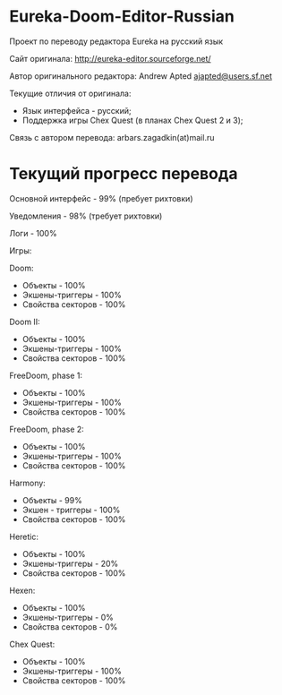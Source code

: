 # Eureka-Doom-Editor-Russian
Проект по переводу редактора Eureka на русский язык


Сайт оригинала: http://eureka-editor.sourceforge.net/


Автор оригинального редактора: Andrew Apted  <ajapted@users.sf.net>

Текущие отличия от оригинала:

 - Язык интерфейса - русский;
 - Поддержка игры Chex Quest (в планах Chex Quest 2 и 3);



Связь с автором перевода: arbars.zagadkin(at)mail.ru


# Текущий прогресс перевода

Основной интерфейс - 99% (пребует рихтовки)


Уведомления - 98% (требует рихтовки)


Логи - 100%

Игры:


 Doom:
 - Объекты - 100%
 - Экшены-триггеры - 100%
 - Свойства секторов - 100%


 Doom II:
 - Объекты - 100%
 - Экшены-триггеры - 100%
 - Свойства секторов - 100%


 FreeDoom, phase 1:
 - Объекты - 100%
 - Экшены-триггеры - 100%
 - Свойства секторов - 100%


 FreeDoom, phase 2:
 - Объекты - 100%
 - Экшены-триггеры - 100%
 - Свойства секторов - 100%


 Harmony:
 - Объекты - 99%
 - Экшен - триггеры - 100%
 - Свойства секторов - 100%


 Heretic:
 - Объекты - 100%
 - Экшены-триггеры - 20%
 - Свойства секторов - 100%


 Hexen:
 - Объекты - 100%
 - Экшены-триггеры - 0%
 - Свойства секторов - 0%


 Chex Quest:
 - Объекты - 100%
 - Экшены-триггеры - 100%
 - Свойства секторов - 100%


